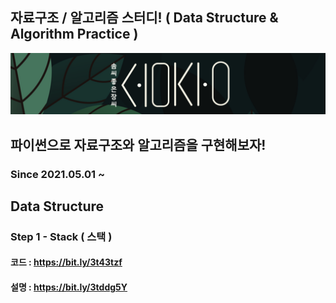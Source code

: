 ## 자료구조 / 알고리즘 스터디! ( Data Structure & Algorithm Practice )
[![SOMJANG LOGO](/images/SOMJANG.png)](https://somjang.tistory.com/category/Programming/Data%20Structure%20%7C%20Algorithm)
## 파이썬으로 자료구조와 알고리즘을 구현해보자!
### Since 2021.05.01 ~

## Data Structure
### Step 1 - Stack ( 스택 )
#### 코드 : https://bit.ly/3t43tzf
#### 설명 : https://bit.ly/3tddg5Y
